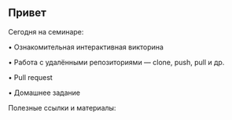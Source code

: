 ## Привет

Сегодня на семинаре:

• Ознакомительная интерактивная викторина

• Работа с удалёнными репозиториями — clone, push, pull и др.

• Pull request

• Домашнее задание

Полезные ссылки и материалы:
